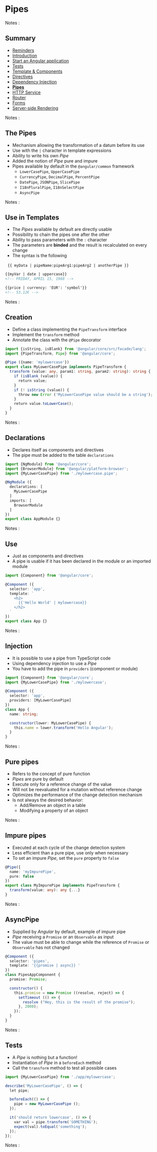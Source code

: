 # Pipes

<!-- .slide: class="page-title" -->

Notes :



## Summary

<!-- .slide: class="toc" -->

- [Reminders](#/1)
- [Introduction](#/2)
- [Start an Angular application](#/3)
- [Tests](#/4)
- [Template & Components](#/5)
- [Directives](#/6)
- [Dependency Injection](#/7)
- **[Pipes](#/8)**
- [HTTP Service](#/9)
- [Router](#/10)
- [Forms](#/11)
- [Server-side Rendering](#/12)

Notes :



## The Pipes

- Mechanism allowing the transformation of a datum before its use
- Use with the `|` character in template expressions
- Ability to write his own *Pipe*
- Added the notion of *Pipe* pure and impure
- Pipes available by default in the `@angular/common` framework
  - `LowerCasePipe`, `UpperCasePipe`
  - `CurrencyPipe`, `DecimalPipe`, `PercentPipe`
  - `DatePipe`, `JSONPipe`, `SlicePipe`
  - `I18nPluralPipe`, `I18nSelectPipe`
  - `AsyncPipe`

Notes :



## Use in Templates

- The *Pipes* available by default are directly usable
- Possibility to chain the pipes one after the other
- Ability to pass parameters with the `:` character
- The parameters are **binded** and the result is recalculated on every change
- The syntax is the following

  `{{ myData | pipeName:pipeArg1:pipeArg2 | anotherPipe }}`

```html
{{myVar | date | uppercase}}
<!-- FRIDAY, APRIL 15, 1988 -->

{{price | currency: 'EUR': 'symbol'}}
<!-- 53.12€ -->
```

Notes :



## Creation

- Define a class implementing the `PipeTransform` interface
- Implement the `transform` method
- Annotate the class with the `@Pipe` decorator

```typescript
import {isString, isBlank} from '@angular/core/src/facade/lang';
import {PipeTransform, Pipe} from '@angular/core';

@Pipe ({name: 'mylowercase'})
export class MyLowerCasePipe implements PipeTransform {
  transform (value: any, param1: string, param2: string): string {
    if (isBlank (value)) {
      return value;
    }
    if (! isString (value)) {
      throw new Error ('MyLowerCasePipe value should be a string');
    }
    return value.toLowerCase();
  }
}
```

Notes :



## Declarations

- Declares itself as components and directives
- The pipe must be added to the table `declarations`

```typescript
import {NgModule} from '@angular/core';
import {BrowserModule} from '@angular/platform-browser';
import {MyLowerCasePipe} from './mylowercase.pipe';

@NgModule ({
  declarations: [
    MyLowerCasePipe
  ]
  imports: [
    BrowserModule
  ]
})
export class AppModule {}
```

Notes :



## Use

- Just as components and directives
- A pipe is usable if it has been declared in the module or an imported module

```typescript
import {Component} from '@angular/core';

@Component ({
  selector: 'app',
  template: `
    <h2>
      {{'Hello World' | mylowercase}}
    </h2>
  `
})
export class App {}
```

Notes :



## Injection

- It is possible to use a pipe from TypeScript code
- Using dependency injection to use a *Pipe*
- You have to add the pipe in `providers` (component or module)

```typescript
import {Component} from '@angular/core`;
import {MyLowerCasePipe} from './mylowercase';

@Component ({
  selector: 'app',
  providers: [MyLowerCasePipe]
})
class App {
  name: string;

  constructor(lower: MyLowerCasePipe) {
    this.name = lower.transform('Hello Angular');
  }
}
```

Notes :



## Pure pipes

- Refers to the concept of pure function
- *Pipes* are pure by default
- Execute only for a reference change of the value
- Will not be reevaluated for a mutation without reference change
- Optimizes the performance of the change detection mechanism
- Is not always the desired behavior:
  - Add/Remove an object in a table
  - Modifying a property of an object

Notes :



## Impure pipes

- Executed at each cycle of the change detection system
- Less efficient than a pure pipe, use only when necessary
- To set an impure *Pipe*, set the `pure` property to `false`

```typescript
@Pipe({
  name: 'myImpurePipe',
  pure: false
})
export class MyImpurePipe implements PipeTransform {
  transform(value: any): any {...}
}
```

Notes :




## AsyncPipe

- Supplied by *Angular* by default, example of impure pipe
- *Pipe* receiving a `Promise` or an `Observable` as input
- The value must be able to change while the reference of `Promise` or `Observable` has not changed

```typescript
@Component ({
  selector: 'pipes',
  template: '{{promise | async}} '
})
class PipesAppComponent {
  promise: Promise;

  constructor() {
    this.promise = new Promise ((resolve, reject) => {
      setTimeout (() => {
        resolve ("Hey, this is the result of the promise");
      }, 2000);
    });
  }
}
```

Notes :



## Tests

- A *Pipe* is nothing but a function!
- Instantiation of *Pipe* in a `beforeEach` method
- Call the `transform` method to test all possible cases

```typescript
import {MyLowerCasePipe} from './app/mylowercase';

describe('MyLowerCasePipe', () => {
  let pipe;

  beforeEach(() => {
    pipe = new MyLowerCasePipe ();
  });

  it('should return lowercase', () => {
    var val = pipe.transform('SOMETHING');
    expect(val).toEqual('something');
  });
});
```

Notes :



<!-- .slide: class="page-tp6" -->
